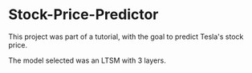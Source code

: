 # Stock-Price-Predictor

This project was part of a tutorial, with the goal to predict Tesla's stock price.

The model selected was an LTSM with 3 layers.
